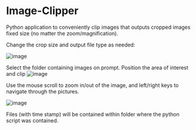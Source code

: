 # Image-Clipper
Python application to conveniently clip images that outputs cropped images fixed size (no matter the zoom/magnification).

Change the crop size and output file type as needed:

![image](https://github.com/user-attachments/assets/f7488b44-7e0c-4f5d-8e40-6b425fcbbc9c)

Select the folder containing images on prompt. Position the area of interest and clip 
![image](https://github.com/user-attachments/assets/a1de6bcc-b6f4-4883-81e3-af56eba3f9a3)

Use the mouse scroll to zoom in/out of the image, and left/right keys to navigate through the pictures.

![image](https://github.com/user-attachments/assets/0c35c024-fc8a-4beb-a1b5-870303ede1ce)

Files (with time stamp) will be contained within folder where the python script was contained.

